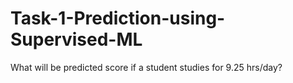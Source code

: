 # Task-1-Prediction-using-Supervised-ML
What will be predicted score if a student studies for 9.25 hrs/day?
